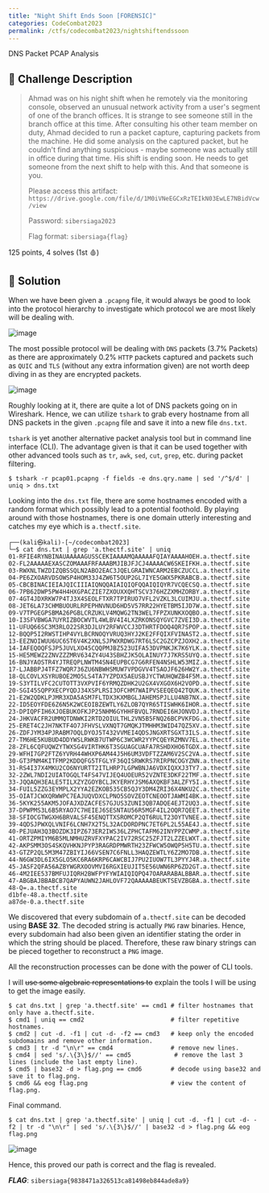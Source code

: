 ```yaml
---
title: "Night Shift Ends Soon [FORENSIC]"
categories: CodeCombat2023
permalink: /ctfs/codecombat2023/nightshiftendssoon
---
```


DNS Packet PCAP Analysis

## 📁 Challenge Description
>Ahmad was on his night shift when he remotely via the monitoring console, observed an unusual network activity from a user's segment of one of the branch offices. It is strange to see someone still in the branch office at this time. After consulting his other team member on duty, Ahmad decided to run a packet capture, capturing packets from the machine. He did some analysis on the captured packet, but he couldn't find anything suspicious - maybe someone was actually still in office during that time. His shift is ending soon. He needs to get someone from the next shift to help with this. And that someone is you.
>
>Please access this artifact: `https://drive.google.com/file/d/1M0iVNeEGCxRzTEIkN03EwLE7NBidVcw/view`
>
>Password: `sibersiaga2023`
>
>Flag format: `sibersiaga{flag}`

125 points, 4 solves (1st 🩸)

## 🚩 Solution
When we have been given a `.pcapng` file, it would always be good to look into the protocol hierarchy to investigate which protocol we are most likely will be dealing with.

![image](https://github.com/pikaroot/pikaroot.github.io/assets/107750005/0864d46f-97b1-4541-b6d3-e84125427ce4)

The most possible protocol will be dealing with `DNS` packets (3.7% Packets) as there are approximately 0.2% `HTTP` packets captured and packets such as `QUIC` and `TLS` (without any extra information given) are not worth deep diving in as they are encrypted packets.

![image](https://github.com/pikaroot/pikaroot.github.io/assets/107750005/c0d157cd-911f-48bd-8629-5f081b0da011)

Roughly looking at it, there are quite a lot of DNS packets going on in Wireshark. Hence, we can utilize `tshark` to grab every hostname from all DNS packets in the given `.pcapng` file and save it into a new file `dns.txt`.

`tshark` is yet another alternative packet analysis tool but in command line interface (CLI). The advantage given is that it can be used together with other advanced tools such as `tr`, `awk`, `sed`, `cut`, `grep`, etc. during packet filtering.  

```
$ tshark -r pcap01.pcapng -f fields -e dns.qry.name | sed '/^$/d' | uniq > dns.txt
```

Looking into the `dns.txt` file, there are some hostnames encoded with a random format which possibly lead to a potential foothold. By playing around with those hostnames, there is one domain utterly interesting and catches my eye which is `a.thectf.site`.

```
┌──(kali㉿kali)-[~/codecombat2023]
└─$ cat dns.txt | grep 'a.thectf.site' | uniq
01-RFIE4RYNBINAUAAAAAGUSSCEKIAAAAMQAAAAAFQIAYAAAAHOEH.a.thectf.site
02-FL2AAAAAEXASCZOMAAAFRFAAABMJIBJFJCJ4AAAACW6SKEIFKH.a.thectf.site
03-RWXNLTWZDIZQBSSQLN2ABO2EAC3JQELGRAIWNCARM2EBCZUCCL.a.thectf.site
04-PE6ZXOARVDSOWSP4HOM33J4ZW6T5OUP2GL7IYE5GWX5PKRABCB.a.thectf.site
05-CBCBINACIEIAJQICIIIAIQNQQAIAIQIQFQQAIQIQYR7VCQECSQ.a.thectf.site
06-7PB62DWP5PW4H4HXGPACZIE7ZXOUXXQHTSCV376HZZXMHZORBY.a.thectf.site
07-4GT4JDXRKW7P4TJ3X4SEOLFTXR7TPIRUO7VFL2VZKL3LCUIMJU.a.thectf.site
08-JET6LA73CHMBUOURLRPEPHNVNUD6HD5V57RR22HYETBM5IJD7W.a.thectf.site
09-V7TPGEGPSBMA26PGBLCRZUKLV4MQWG2TN3WEL7FPZXUNKXOQBO.a.thectf.site
10-I3SFVBWGA7UYRIZBOCWVTL4WLBV4I4LXZRKONSQYGVC7ZVEI3D.a.thectf.site
11-UFUQ66SC3M3RLO22SR3DJLUY2RFWVCCJ3DTHRTFDOQ4QR7SPOP.a.thectf.site
12-BQQP5I2RWSTIHP4VYLBCRNOQYVRUQ3HYJ2KE2FFQIXFVINAST2.a.thectf.site
13-EEZNOIWUU6UC6ST6V4K2XNLSJPWXRDWG7RT6LSC2GZCPZJOXH2.a.thectf.site
14-IAFEQOQFSJP5JUVLXO45CQQPMJBZ523UIFA53DVPNKJK7K6YLK.a.thectf.site
15-HE5MEWZ2ZNVZZZMRV634ZY4U43SBHZJK5OLAINUY7J7KRS5UYQ.a.thectf.site
16-BNJYAOSTR4YJTREQPLNWTM4SN4EUPBCG7G6RFEN4NSHLW53MIZ.a.thectf.site
17-LJABBPJ4TFZ7WQR736ZU6NBWHSMUW7VPDGVV4TSAOJF626HW2Y.a.thectf.site
18-QLCOVLXSYRUBOE2MO5LS4TA7YZPDX5AEUSBJYCTWUHQWZB4F5M.a.thectf.site
19-S3YTILVFC2CUTOTT3VXPVIF6YRMQZDHK2U2GX4VXGOX6H2VOPD.a.thectf.site
20-SGI45SQPPXECPYQDJ34XSPLRSI3OFCHM7WAIPVSEEQEQ42TQUK.a.thectf.site
21-E2W2QDKLPJMR3XDA5ASM7FLTDX3KXMBGLJAHEMSPJLLU4NB7NX.a.thectf.site
22-ID5EOYFDE6Z6N5K2WCEOIBZEWTLY6ZLOB7QYR65TISWHK6IHOR.a.thectf.site
23-DPIQPFIH6XJOEBUKOFKJP25NHM6GYHHFBVQL7RNDEI6HJONVDJ.a.thectf.site
24-JHKVACFR2UMMQTDNWKI2RTD2OIULTHL2VN5B5FNQ26BCPVKFDG.a.thectf.site
25-ERET4C2JH7NKTF4O7JFHVSLVXNQT7GMQKJTMHHM3WID47QZ5XV.a.thectf.site
26-ZDFJYM34PJRABM7OQLDYOJ5T432VVMEI4QDSJNGXRTSGXT3ILS.a.thectf.site
27-TM6HE5KUBUD4DDYWSLRWKB7UTWP6C3WCWR2YYPCQEYRZMNV7EL.a.thectf.site
28-ZFL6CQFUQWZYTWXSG4VIRTHK6T3SGUAGCUAFA7RSHDXHO6TGDX.a.thectf.site
29-WFHI7GP2FTZ6YVRH44WHXP6AM44J5H6UM3VDFTZZAM6V2SC2VA.a.thectf.site
30-GT3PNM4KITFMP2KDDQFG5TFGLYF36QISRWKRS7RIRPNCOGYZNN.a.thectf.site
31-RS4I37X4MKU2CO6NYURTT2ITLHRP7LGPWBNJA6VDXIQXXJ3TY7.a.thectf.site
32-2ZWL7NDI2UIATOGQLT4FS47VIJEQ4UOEUR52VZNTE3DKF22TMF.a.thectf.site
33-JQQAQH3EALE5TILXZYZGOYBCLJKYERHYJSM6AXQKBF3ALZFY5I.a.thectf.site
34-FUIL5ZZG3EYMPLX2YYA2EZKOB535CB5QJY3DM4ZRI36X4NKU2C.a.thectf.site
35-OIATJCWXQRWWPC7EAJUQVDXCLPNO5SOVZEOTCNEOOTJAWMI4BK.a.thectf.site
36-5KYK255AKM5JOFAJXDZACFES7GJUS3ZUNI3QB7ADQE4EJT2UQ3.a.thectf.site
37-DPWPMS3L6B5RYAO7C7HEIEJ6SESNTAU56R5MGF4IL2OQR7QEET.a.thectf.site
38-SFIOCGTWGXH6BRVALSF45ENQTTXSROMCP2QT6RULT23OYTVNEE.a.thectf.site
39-4QDSJPWXQLVNIF6LCNH7X2T5L32ACDORDPNC7ET6PL2L55AE4J.a.thectf.site
40-PEJUAH3Q3BOZDK3IPZ673ER2IWS36LZPHCTAFM62INYPPZCWMP.a.thectf.site
41-ORTZPMIYM6B5MLNMHUZRVFXYPAC2IV72RSC25ZFJT2LZZELWXT.a.thectf.site
42-AKPSMM3OS4SKQVHKNJPYP3RAGRDPMWRTH23ZFWCW5OWQP5H5TU.a.thectf.site
43-GTZP2QL5M3M47ZBIYIJ66VSEN7C6FNLL3HAQZEWTLY6Z2MO7DB.a.thectf.site
44-N6GW3DL6IX5GLO5KC6RA6KRP6CAWCBIJ7PU2IUOW7TL3PYYJ4R.a.thectf.site
45-JASF2QFA56AZBYWGRXOOVMVI6RGXIEUJIT5E56UWN6RP6ZD2GT.a.thectf.site
46-4M2IEE537BMFUJIQRH2BWFPYFYWIAIQIQPQ47OARARABALBBAR.a.thectf.site
47-ABGBAJBBABCB7QAPYAUWN2JAHLOVF72QAAAAABEUKTSEVZBGBA.a.thectf.site
48-Q=.a.thectf.site
d1bfe-48.a.thectf.site
a87de-0.a.thectf.site
```

We discovered that every subdomain of `a.thectf.site` can be decoded using **BASE 32**. The decoded string is actually `PNG` raw binaries. Hence, every subdomain had also been given an identifier stating the order in which the string should be placed. Therefore, these raw binary strings can be pieced together to reconstruct a `PNG` image.

All the reconstruction processes can be done with the power of CLI tools.

I will ~~use some algebraic representations to~~ explain the tools I will be using to get the image easily.

```
$ cat dns.txt | grep 'a.thectf.site' == cmd1 # filter hostnames that only have a.thectf.site.
$ cmd1 | uniq == cmd2                        # filter repetitive hostnames.
$ cmd2 | cut -d. -f1 | cut -d- -f2 == cmd3   # keep only the encoded subdomains and remove other information.
$ cmd3 | tr -d "\n\r" == cmd4                # remove new lines.
$ cmd4 | sed 's/.\{3\}$//' == cmd5            # remove the last 3 lines (include the last empty line).
$ cmd5 | base32 -d > flag.png == cmd6        # decode using base32 and save it to flag.png.
$ cmd6 && eog flag.png                       # view the content of flag.png.
```

Final command.

```
$ cat dns.txt | grep 'a.thectf.site' | uniq | cut -d. -f1 | cut -d- -f2 | tr -d "\n\r" | sed 's/.\{3\}$//' | base32 -d > flag.png && eog flag.png
```

![image](https://github.com/pikaroot/pikaroot.github.io/assets/107750005/8be47323-77b2-4301-aee6-6abcf0de1a76)

Hence, this proved our path is correct and the flag is revealed.

***FLAG***: `sibersiaga{9838471a326513ca81498eb844ade8a9}`
